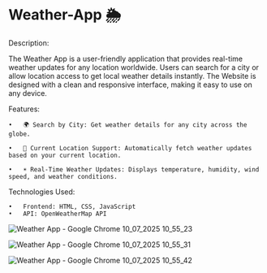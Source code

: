 # Weather-App 🌦️


Description:

The Weather App is a user-friendly application that provides real-time weather updates for any location worldwide. Users can search for a city or allow location access to get local weather details instantly. The Website is designed with a clean and responsive interface, making it easy to use on any device.

Features:

	•	🌍 Search by City: Get weather details for any city across the globe.
 
	•	📍 Current Location Support: Automatically fetch weather updates based on your current location.
 
	•	☀️ Real-Time Weather Updates: Displays temperature, humidity, wind speed, and weather conditions.


Technologies Used:

	•	Frontend: HTML, CSS, JavaScript
	•	API: OpenWeatherMap API 


![Weather App - Google Chrome 10_07_2025 10_55_23](https://github.com/user-attachments/assets/ffbc3251-d10a-4cf5-9297-689a65256ce8)

![Weather App - Google Chrome 10_07_2025 10_55_31](https://github.com/user-attachments/assets/23a7564f-8677-428a-a4ff-9313b9ef47af)

![Weather App - Google Chrome 10_07_2025 10_55_42](https://github.com/user-attachments/assets/815cade7-dfd8-416d-bc95-dae1d3bd67b5)




